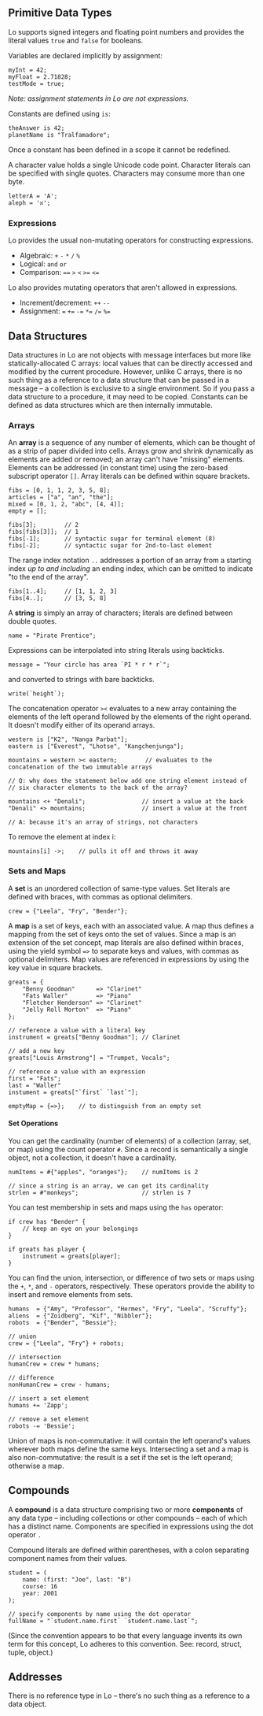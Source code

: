 ## Primitive Data Types

Lo supports signed integers and floating point numbers and provides the literal values `true` and `false` for booleans.

Variables are declared implicitly by assignment:

```
myInt = 42;
myFloat = 2.71828;
testMode = true;
```
*Note: assignment statements in Lo are not expressions.*

Constants are defined using `is`:

```
theAnswer is 42;
planetName is "Tralfamadore";
```

Once a constant has been defined in a scope it cannot be redefined.

A character value holds a single Unicode code point. Character literals can be specified with single quotes. Characters may consume more than one byte.

```
letterA = 'A';
aleph = 'א';
```

### Expressions

Lo provides the usual non-mutating operators for constructing expressions.

- Algebraic: `+` `-` `*` `/` `%`
- Logical: `and` `or`
- Comparison: `==` `>` `<` `>=` `<=`

Lo also provides mutating operators that aren't allowed in expressions.

- Increment/decrement: `++` `--`
- Assignment: `=` `+=` `-=` `*=` `/=` `%=`


## Data Structures

Data structures in Lo are not objects with message interfaces but more like statically-allocated C arrays: local values that can be directly accessed and modified by the current procedure. However, unlike C arrays, there is no such thing as a reference to a data structure that can be passed in a message – a collection is exclusive to a single environment. So if you pass a data structure to a procedure, it may need to be copied. Constants can be defined as data structures which are then internally immutable.

### Arrays

An **array** is a sequence of any number of elements, which can be thought of as a strip of paper divided into cells. Arrays grow and shrink dynamically as elements are added or removed; an array can't have "missing" elements. Elements can be addressed (in constant time) using the zero-based subscript operator `[]`. Array literals can be defined within square brackets.

```
fibs = [0, 1, 1, 2, 3, 5, 8];
articles = ["a", "an", "the"];
mixed = [0, 1, 2, "abc", [4, 4]];
empty = [];

fibs[3];		// 2
fibs[fibs[3]];	// 1
fibs[-1];		// syntactic sugar for terminal element (8)
fibs[-2];		// syntactic sugar for 2nd-to-last element
```

The range index notation `..` addresses a portion of an array from a starting index *up to and including* an ending index, which can be omitted to indicate "to the end of the array".

```
fibs[1..4];     // [1, 1, 2, 3]
fibs[4..];		// [3, 5, 8]
```


A **string** is simply an array of characters; literals are defined between double quotes.

```
name = "Pirate Prentice";

```
Expressions can be interpolated into string literals using backticks.

```
message = "Your circle has area `PI * r * r`";
```

and converted to strings with bare backticks.

```
write(`height`);
```

The concatenation operator `><` evaluates to a new array containing the elements of the left operand followed by the elements of the right operand. It doesn't modify either of its operand arrays.

```
western is ["K2", "Nanga Parbat"];
eastern is ["Everest", "Lhotse", "Kangchenjunga"];

mountains = western >< eastern;        // evaluates to the concatenation of the two immutable arrays

// Q: why does the statement below add one string element instead of
// six character elements to the back of the array?

mountains <+ "Denali";                // insert a value at the back
"Denali" +> mountains;                // insert a value at the front

// A: because it's an array of strings, not characters
```

To remove the element at index i:

```
mountains[i] ->;    // pulls it off and throws it away
```

### Sets and Maps

A **set** is an unordered collection of same-type values. Set literals are defined with braces, with commas as optional delimiters.

```
crew = {"Leela", "Fry", "Bender"};
```

A **map** is a set of keys, each with an associated value. A map thus defines a mapping from the set of keys onto the set of values. Since a map is an extension of the set concept, map literals are also defined within braces, using the yield symbol `=>` to separate keys and values, with commas as optional delimiters. Map values are referenced in expressions by using the key value in square brackets.

```
greats = {
	"Benny Goodman"      => "Clarinet"
	"Fats Waller"        => "Piano"
	"Fletcher Henderson" => "Clarinet"
	"Jelly Roll Morton"  => "Piano"
};

// reference a value with a literal key
instrument = greats["Benny Goodman"]; // Clarinet

// add a new key
greats["Louis Armstrong"] = "Trumpet, Vocals";

// reference a value with an expression
first = "Fats";
last = "Waller"
instument = greats["`first` `last`"];

emptyMap = {=>};    // to distinguish from an empty set
```

#### Set Operations

You can get the cardinality (number of elements) of a collection (array, set, or map) using the count operator `#`. Since a record is semantically a single object, not a collection, it doesn't have a cardinality.

```
numItems = #{"apples", "oranges"};    // numItems is 2

// since a string is an array, we can get its cardinality
strlen = #"monkeys";                  // strlen is 7
```

You can test membership in sets and maps using the `has` operator:

```
if crew has "Bender" {
	// keep an eye on your belongings
}

if greats has player {
	instrument = greats[player];
}
```

You can find the union, intersection, or difference of two sets or maps using the `+`, `*`, and `-` operators, respectively. These operators provide the ability to insert and remove elements from sets.

```
humans  = {"Amy", "Professor", "Hermes", "Fry", "Leela", "Scruffy"};
aliens  = {"Zoidberg", "Kif", "Nibbler"};
robots  = {"Bender", "Bessie"};

// union
crew = {"Leela", "Fry"} + robots;

// intersection
humanCrew = crew * humans;

// difference
nonHumanCrew = crew - humans;

// insert a set element
humans += 'Zapp';

// remove a set element
robots -= 'Bessie';
```

Union of maps is non-commutative: it will contain the left operand's values wherever both maps define the same keys. 
Intersecting a set and a map is also non-commutative: the result is a set if the set is the left operand; otherwise a map.


## Compounds

A **compound** is a data structure comprising two or more **components** of any data type – including collections or other compounds – each of which has a distinct name. Components are specified in expressions using the dot operator `.`

Compound literals are defined within parentheses, with a colon separating component names from their values.

```
student = (
	name: (first: "Joe", last: "B")
	course: 16
	year: 2001
);

// specify components by name using the dot operator
fullName = "`student.name.first` `student.name.last`";
```

(Since the convention appears to be that every language invents its own term for this concept, Lo adheres to this convention. See: record, struct, tuple, object.)

## Addresses

There is no reference type in Lo – there's no such thing as a reference to a data object.